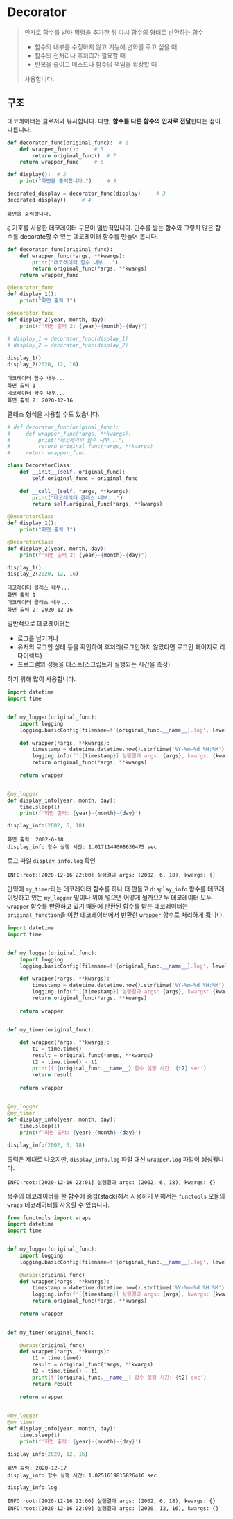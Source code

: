 # Decorator

> 인자로 함수를 받아 명령을 추가한 뒤 다시 함수의 형태로 반환하는 함수
>
> - 함수의 내부를 수정하지 않고 기능에 변화를 주고 싶을 때
> - 함수의 전처리나 후처리가 필요할 때
> - 반복을 줄이고 메소드나 함수의 책임을 확장할 때
>
> 사용합니다.

## 구조

데코레이터는 클로저와 유사합니다. 다만, **함수를 다른 함수의 인자로 전달**한다는 점이 다릅니다.

```python
def decorator_func(original_func):	# 1
    def wrapper_func():		# 5
        return original_func()	# 7
    return wrapper_func		# 6

def display():	# 2
    print("화면을 출력합니다.")		# 8

decorated_display = decorator_func(display)		# 3
decorated_display()		# 4
```

```shell
화면을 출력합니다.
```



`@` 기호를 사용한 데코레이터 구문이 일반적입니다. 인수를 받는 함수와 그렇지 않은 함수를 decorate할 수 있는 데코레이터 함수를 만들어 봅니다.

```python
def decorator_func(original_func):
    def wrapper_func(*args, **kwargs):
        print("데코레이터 함수 내부...")
        return original_func(*args, **kwargs)
    return wrapper_func

@decorator_func
def display_1():
    print("화면 출력 1")

@decorator_func
def display_2(year, month, day):
    print(f"화면 출력 2: {year}-{month}-{day}")
    
# display_1 = decorator_func(display_1)
# display_2 = decorator_func(display_2)

display_1()
display_2(2020, 12, 16)
```

```shell
데코레이터 함수 내부...
화면 출력 1
데코레이터 함수 내부...
화면 출력 2: 2020-12-16
```



클래스 형식을 사용할 수도 있습니다.

```python
# def decorator_func(original_func):
#     def wrapper_func(*args, **kwargs):
#         print("데코레이터 함수 내부...")
#         return original_func(*args, **kwargs)
#     return wrapper_func

class DecoratorClass:
    def __init__(self, original_func):
        self.original_func = original_func
        
    def __call__(self, *args, **kwargs):
        print("데코레이터 클래스 내부...")
        return self.original_func(*args, **kwargs)

@DecoratorClass
def display_1():
    print("화면 출력 1")

@DecoratorClass
def display_2(year, month, day):
    print(f"화면 출력 2: {year}-{month}-{day}")

display_1()
display_2(2020, 12, 16)
```

```shell
데코레이터 클래스 내부...
화면 출력 1
데코레이터 클래스 내부...
화면 출력 2: 2020-12-16
```



일반적으로 데코레이터는

- 로그를 남기거나
- 유저의 로그인 상태 등을 확인하여 후처리(로그인하지 않았다면 로그인 페이지로 리다이렉트)
- 프로그램의 성능을 테스트(스크립트가 실행되는 시간을 측정)

하기 위해 많이 사용합니다.

```python
import datetime
import time


def my_logger(original_func):
    import logging
    logging.basicConfig(filename=f'{original_func.__name__}.log', level=logging.INFO)
    
    def wrapper(*args, **kwargs):
        timestamp = datetime.datetime.now().strftime('%Y-%m-%d %H:%M')
        logging.info(f'[{timestamp}] 실행결과 args: {args}, kwargs: {kwargs}')
        return original_func(*args, **kwargs)
    
    return wrapper


@my_logger
def display_info(year, month, day):
    time.sleep(1)
    print(f'화면 출력: {year}-{month}-{day}')

display_info(2002, 6, 18)
```

```shell
화면 출력: 2002-6-18
display_info 함수 실행 시간: 1.0171144008636475 sec
```

로그 파일 `display_info.log` 확인

```log
INFO:root:[2020-12-16 22:00] 실행결과 args: (2002, 6, 18), kwargs: {}
```



만약에 `my_timer`라는 데코레이터 함수를 하나 더 만들고 `display_info` 함수를 데코레이팅하고 있는 `my_logger` 밑이나 위에 넣으면 어떻게 될까요? 두 데코레이터 모두 `wrapper` 함수를 반환하고 있기 때문에 반환된 함수를 받는 데코레이터는 `original_function`을 이전 데코레이터에서 반환한 `wrapper` 함수로 처리하게 됩니다.

```python
import datetime
import time


def my_logger(original_func):
    import logging
    logging.basicConfig(filename=f'{original_func.__name__}.log', level=logging.INFO)
    
    def wrapper(*args, **kwargs):
        timestamp = datetime.datetime.now().strftime('%Y-%m-%d %H:%M')
        logging.info(f'[{timestamp}] 실행결과 args: {args}, kwargs: {kwargs}')
        return original_func(*args, **kwargs)
    
    return wrapper


def my_timer(original_func):
    
    def wrapper(*args, **kwargs):
        t1 = time.time()
        result = original_func(*args, **kwargs)
        t2 = time.time() - t1
        print(f'{original_func.__name__} 함수 실행 시간: {t2} sec')
        return result
    
    return wrapper

    
@my_logger
@my_timer
def display_info(year, month, day):
    time.sleep(1)
    print(f'화면 출력: {year}-{month}-{day}')

display_info(2002, 6, 18)
```

출력은 제대로 나오지만, `display_info.log` 파일 대신 `wrapper.log` 파일이 생성됩니다.

```log
INFO:root:[2020-12-16 22:01] 실행결과 args: (2002, 6, 18), kwargs: {}
```



복수의 데코레이터를 한 함수에 중첩(stack)해서 사용하기 위해서는 `functools` 모듈의 `wraps` 데코레이터를 사용할 수 있습니다.

```python
from functools import wraps
import datetime
import time


def my_logger(original_func):
    import logging
    logging.basicConfig(filename=f'{original_func.__name__}.log', level=logging.INFO)
    
    @wraps(original_func)
    def wrapper(*args, **kwargs):
        timestamp = datetime.datetime.now().strftime('%Y-%m-%d %H:%M')
        logging.info(f'[{timestamp}] 실행결과 args: {args}, kwargs: {kwargs}')
        return original_func(*args, **kwargs)
    
    return wrapper


def my_timer(original_func):
    
    @wraps(original_func)
    def wrapper(*args, **kwargs):
        t1 = time.time()
        result = original_func(*args, **kwargs)
        t2 = time.time() - t1
        print(f'{original_func.__name__} 함수 실행 시간: {t2} sec')
        return result
    
    return wrapper

    
@my_logger
@my_timer
def display_info(year, month, day):
    time.sleep(1)
    print(f'화면 출력: {year}-{month}-{day}')

display_info(2020, 12, 16)
```

```shell
화면 출력: 2020-12-17
display_info 함수 실행 시간: 1.0251619815826416 sec
```

`display_info.log`

```log
INFO:root:[2020-12-16 22:00] 실행결과 args: (2002, 6, 18), kwargs: {}
INFO:root:[2020-12-16 22:09] 실행결과 args: (2020, 12, 16), kwargs: {}
```


